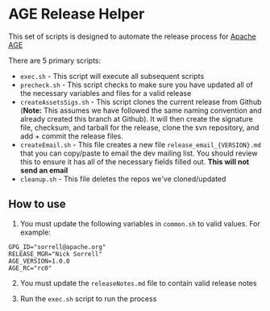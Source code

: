 # AGE Release Helper
This set of scripts is designed to automate the release process for [Apache AGE](https://github.com/apache/incubator-age/)

There are 5 primary scripts:

- `exec.sh` - This script will execute all subsequent scripts
- `precheck.sh` - This script checks to make sure you have updated all of the necessary variables and files for a valid release
- `createAssetsSigs.sh` - This script clones the current release from Github (**Note:** This assumes we have followed the same naming convention and already created this branch at Github). It will then create the signature file, checksum, and tarball for the release, clone the svn repository, and add + commit the release files.
- `createEmail.sh` - This file creates a new file `release_email_{VERSION}.md` that you can copy/paste to email the dev mailing list. You should review this to ensure it has all of the necessary fields filled out. **This will not send an email**
- `cleanup.sh` - This file deletes the repos we've cloned/updated

## How to use

1. You must update the following variables in `common.sh` to valid values. For example: 
```
GPG_ID="sorrell@apache.org"
RELEASE_MGR="Nick Sorrell"
AGE_VERSION=1.0.0
AGE_RC="rc0"
```

2. You must update the `releaseNotes.md` file to contain valid release notes 

3. Run the `exec.sh` script to run the process  